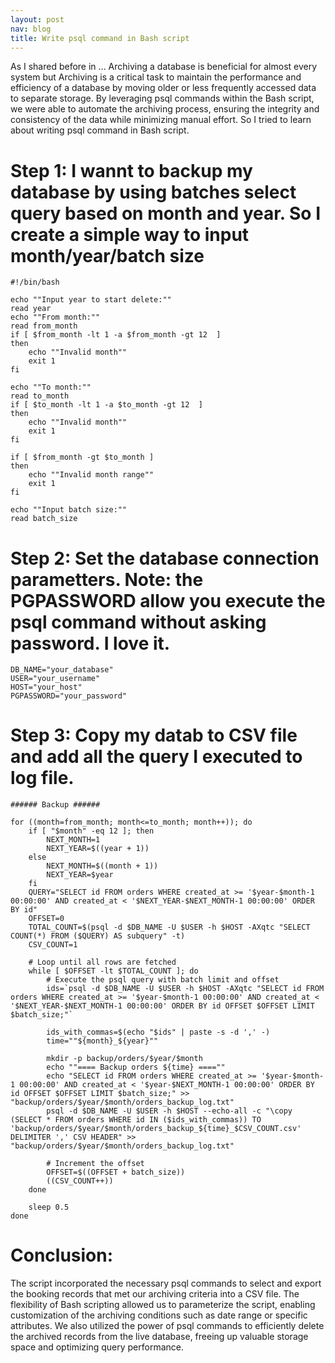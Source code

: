 ```yaml
---
layout: post
nav: blog
title: Write psql command in Bash script
---
```

As I shared before in ...  Archiving a database is beneficial for almost every system but Archiving is a critical task to maintain the performance and efficiency of a database by moving older or less frequently accessed data to separate storage. By leveraging psql commands within the Bash script, we were able to automate the archiving process, ensuring the integrity and consistency of the data while minimizing manual effort.
So I tried to learn about writing psql command in Bash script.

# Step 1: I wannt to backup my database by using batches select query based on month and year. So I create a simple way to input month/year/batch size
```
#!/bin/bash

echo ""Input year to start delete:""
read year
echo ""From month:""
read from_month
if [ $from_month -lt 1 -a $from_month -gt 12  ]
then
    echo ""Invalid month""
    exit 1
fi

echo ""To month:""
read to_month
if [ $to_month -lt 1 -a $to_month -gt 12  ]
then
    echo ""Invalid month""
    exit 1
fi

if [ $from_month -gt $to_month ]
then
    echo ""Invalid month range""
    exit 1
fi

echo ""Input batch size:""
read batch_size
```

# Step 2: Set the database connection parametters. Note: the PGPASSWORD allow you execute the psql command without asking password. I love it.
```
DB_NAME="your_database"
USER="your_username"
HOST="your_host"
PGPASSWORD="your_password"
```

# Step 3: Copy my datab to CSV file and add all the query I executed to log file.
```
###### Backup ######

for ((month=from_month; month<=to_month; month++)); do
    if [ "$month" -eq 12 ]; then
        NEXT_MONTH=1
        NEXT_YEAR=$((year + 1))
    else
        NEXT_MONTH=$((month + 1))
        NEXT_YEAR=$year
    fi
    QUERY="SELECT id FROM orders WHERE created_at >= '$year-$month-1 00:00:00' AND created_at < '$NEXT_YEAR-$NEXT_MONTH-1 00:00:00' ORDER BY id"
    OFFSET=0
    TOTAL_COUNT=$(psql -d $DB_NAME -U $USER -h $HOST -AXqtc "SELECT COUNT(*) FROM ($QUERY) AS subquery" -t)
    CSV_COUNT=1

    # Loop until all rows are fetched
    while [ $OFFSET -lt $TOTAL_COUNT ]; do
        # Execute the psql query with batch limit and offset
        ids=`psql -d $DB_NAME -U $USER -h $HOST -AXqtc "SELECT id FROM orders WHERE created_at >= '$year-$month-1 00:00:00' AND created_at < '$NEXT_YEAR-$NEXT_MONTH-1 00:00:00' ORDER BY id OFFSET $OFFSET LIMIT $batch_size;"`

        ids_with_commas=$(echo "$ids" | paste -s -d ',' -)
        time=""${month}_${year}""

        mkdir -p backup/orders/$year/$month
        echo ""==== Backup orders ${time} ====""
        echo "SELECT id FROM orders WHERE created_at >= '$year-$month-1 00:00:00' AND created_at < '$year-$NEXT_MONTH-1 00:00:00' ORDER BY id OFFSET $OFFSET LIMIT $batch_size;" >> "backup/orders/$year/$month/orders_backup_log.txt"
        psql -d $DB_NAME -U $USER -h $HOST --echo-all -c "\copy (SELECT * FROM orders WHERE id IN ($ids_with_commas)) TO 'backup/orders/$year/$month/orders_backup_${time}_$CSV_COUNT.csv' DELIMITER ',' CSV HEADER" >> "backup/orders/$year/$month/orders_backup_log.txt"

        # Increment the offset
        OFFSET=$((OFFSET + batch_size))
        ((CSV_COUNT++))
    done

    sleep 0.5
done
```
# Conclusion:
The script incorporated the necessary psql commands to select and export the booking records that met our archiving criteria into a CSV file. The flexibility of Bash scripting allowed us to parameterize the script, enabling customization of the archiving conditions such as date range or specific attributes. We also utilized the power of psql commands to efficiently delete the archived records from the live database, freeing up valuable storage space and optimizing query performance.
